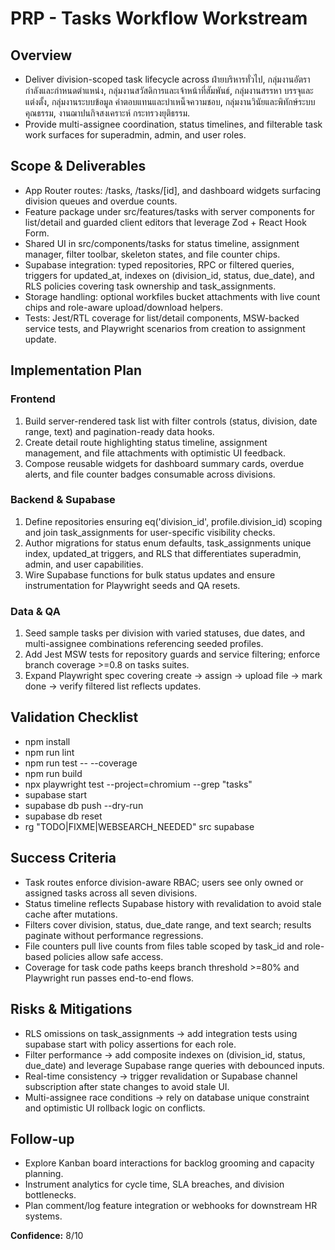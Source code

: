 ﻿# PRP - Tasks Workflow Workstream

## Overview
- Deliver division-scoped task lifecycle across ฝ่ายบริหารทั่วไป, กลุ่มงานอัตรากำลังและกำหนดตำแหน่ง, กลุ่มงานสวัสดิการและเจ้าหน้าที่สัมพันธ์, กลุ่มงานสรรหา บรรจุและแต่งตั้ง, กลุ่มงานระบบข้อมูล ค่าตอบแทนและบำเหน็จความชอบ, กลุ่มงานวินัยและพิทักษ์ระบบคุณธรรม, งานฌาปนกิจสงเคราะห์ กระทรวงยุติธรรม.
- Provide multi-assignee coordination, status timelines, and filterable task work surfaces for superadmin, admin, and user roles.

## Scope & Deliverables
- App Router routes: /tasks, /tasks/[id], and dashboard widgets surfacing division queues and overdue counts.
- Feature package under src/features/tasks with server components for list/detail and guarded client editors that leverage Zod + React Hook Form.
- Shared UI in src/components/tasks for status timeline, assignment manager, filter toolbar, skeleton states, and file counter chips.
- Supabase integration: typed repositories, RPC or filtered queries, triggers for updated_at, indexes on (division_id, status, due_date), and RLS policies covering task ownership and task_assignments.
- Storage handling: optional workfiles bucket attachments with live count chips and role-aware upload/download helpers.
- Tests: Jest/RTL coverage for list/detail components, MSW-backed service tests, and Playwright scenarios from creation to assignment update.

## Implementation Plan
### Frontend
1. Build server-rendered task list with filter controls (status, division, date range, text) and pagination-ready data hooks.
2. Create detail route highlighting status timeline, assignment management, and file attachments with optimistic UI feedback.
3. Compose reusable widgets for dashboard summary cards, overdue alerts, and file counter badges consumable across divisions.

### Backend & Supabase
1. Define repositories ensuring eq('division_id', profile.division_id) scoping and join task_assignments for user-specific visibility checks.
2. Author migrations for status enum defaults, task_assignments unique index, updated_at triggers, and RLS that differentiates superadmin, admin, and user capabilities.
3. Wire Supabase functions for bulk status updates and ensure instrumentation for Playwright seeds and QA resets.

### Data & QA
1. Seed sample tasks per division with varied statuses, due dates, and multi-assignee combinations referencing seeded profiles.
2. Add Jest MSW tests for repository guards and service filtering; enforce branch coverage >=0.8 on tasks suites.
3. Expand Playwright spec covering create -> assign -> upload file -> mark done -> verify filtered list reflects updates.

## Validation Checklist
- npm install
- npm run lint
- npm run test -- --coverage
- npm run build
- npx playwright test --project=chromium --grep "tasks"
- supabase start
- supabase db push --dry-run
- supabase db reset
- rg "TODO|FIXME|WEBSEARCH_NEEDED" src supabase

## Success Criteria
- Task routes enforce division-aware RBAC; users see only owned or assigned tasks across all seven divisions.
- Status timeline reflects Supabase history with revalidation to avoid stale cache after mutations.
- Filters cover division, status, due_date range, and text search; results paginate without performance regressions.
- File counters pull live counts from files table scoped by task_id and role-based policies allow safe access.
- Coverage for task code paths keeps branch threshold >=80% and Playwright run passes end-to-end flows.

## Risks & Mitigations
- RLS omissions on task_assignments -> add integration tests using supabase start with policy assertions for each role.
- Filter performance -> add composite indexes on (division_id, status, due_date) and leverage Supabase range queries with debounced inputs.
- Real-time consistency -> trigger revalidation or Supabase channel subscription after state changes to avoid stale UI.
- Multi-assignee race conditions -> rely on database unique constraint and optimistic UI rollback logic on conflicts.

## Follow-up
- Explore Kanban board interactions for backlog grooming and capacity planning.
- Instrument analytics for cycle time, SLA breaches, and division bottlenecks.
- Plan comment/log feature integration or webhooks for downstream HR systems.

**Confidence:** 8/10

